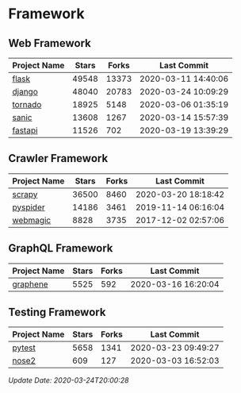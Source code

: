 # Framework

## Web Framework

| Project Name | Stars | Forks | Last Commit |
| ------------ | ----- | ----- | ----------- |
| [flask](https://github.com/pallets/flask) | 49548 | 13373 | 2020-03-11 14:40:06 |
| [django](https://github.com/django/django) | 48040 | 20783 | 2020-03-24 10:09:29 |
| [tornado](https://github.com/tornadoweb/tornado) | 18925 | 5148 | 2020-03-06 01:35:19 |
| [sanic](https://github.com/huge-success/sanic) | 13608 | 1267 | 2020-03-14 15:57:39 |
| [fastapi](https://github.com/tiangolo/fastapi) | 11526 | 702 | 2020-03-19 13:39:29 |

## Crawler Framework

| Project Name | Stars | Forks | Last Commit |
| ------------ | ----- | ----- | ----------- |
| [scrapy](https://github.com/scrapy/scrapy) | 36500 | 8460 | 2020-03-20 18:18:42 |
| [pyspider](https://github.com/binux/pyspider) | 14186 | 3461 | 2019-11-14 06:16:04 |
| [webmagic](https://github.com/code4craft/webmagic) | 8828 | 3735 | 2017-12-02 02:57:06 |

## GraphQL Framework

| Project Name | Stars | Forks | Last Commit |
| ------------ | ----- | ----- | ----------- |
| [graphene](https://github.com/graphql-python/graphene) | 5525 | 592 | 2020-03-16 16:20:04 |

## Testing Framework

| Project Name | Stars | Forks | Last Commit |
| ------------ | ----- | ----- | ----------- |
| [pytest](https://github.com/pytest-dev/pytest) | 5658 | 1341 | 2020-03-23 09:49:27 |
| [nose2](https://github.com/nose-devs/nose2) | 609 | 127 | 2020-03-03 16:52:03 |

*Update Date: 2020-03-24T20:00:28*